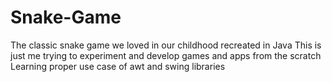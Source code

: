 # Snake-Game
The classic snake game we loved in our childhood recreated in Java 
This is just me trying to experiment and develop games and apps from the scratch
Learning proper use case of awt and swing libraries 
